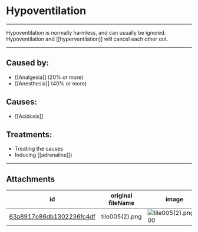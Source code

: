# Hypoventilation

 

---

Hypoventilation is normally harmless, and can usually be ignored. Hypoventilation and [[hyperventilation]] will cancel each other out.

---
## Caused by:

- [[Analgesia]] (20% or more)
- [[Anesthesia]] (40% or more) 

## Causes:

- [[Acidosis]]

## Treatments:

- Treating the causes
- Inducing [[adrenaline]])

---

## Attachments

id | original fileName | image
---|---|---
[63a8917e86db1302236fc4df](63a8917e86db1302236fc4df.png) | tile005(2).png | ![tile005(2).png\|200](63a8917e86db1302236fc4df.png)